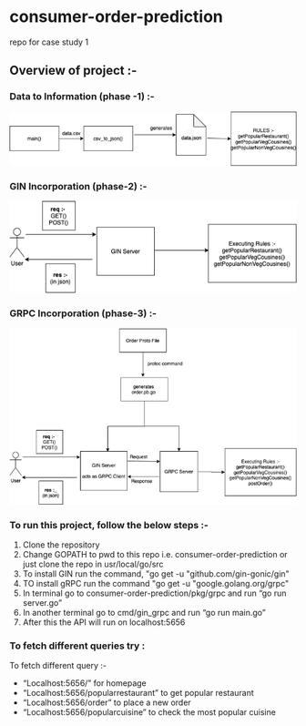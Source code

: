 # consumer-order-prediction
repo for case study 1
 
## Overview of project :-
### Data to Information (phase -1) :-

 

![Screenshot](data/data_to_information.png)

 

### GIN Incorporation (phase-2) :-

 

![Screenshot](data/GIN_incorporation.png)

 

### GRPC Incorporation (phase-3) :-

 

![Screenshot](data/GRPC_incorporation.png)

 

 
### To run this project, follow the below steps :-
1. Clone the repository
2. Change GOPATH to pwd to this repo i.e. consumer-order-prediction or just clone the repo in usr/local/go/src
3. To install GIN run the command, "go get -u "github.com/gin-gonic/gin"
4. TO install gRPC run the command "go get -u "google.golang.org/grpc"
5. In terminal go to consumer-order-prediction/pkg/grpc and run “go run server.go”
6. In another terminal go to cmd/gin_grpc and run “go run main.go”
7. After this the API will run on localhost:5656
 
### To fetch different queries try :
 
To fetch different query :-
* “Localhost:5656/” for homepage
* “Localhost:5656/popularrestaurant” to get popular restaurant
* “Localhost:5656/order” to place a new order
* “Localhost:5656/popularcuisine” to check the most popular cuisine
